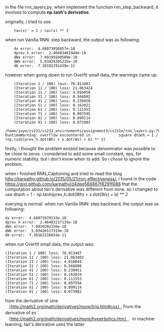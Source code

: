 in the file rnn_layers.py, when implement the function rnn_step_backward, it involves to 
compute **np.tanh's derivative**. 

originally, i tried to use

        tan(x)' = 1 / cos(x) ** 2
when run Vanilla RNN: step backward, the output was as following:

        dx error:  4.68073056857e-10
        dprev_h error:  2.46403461944e-10
        dWx error:  7.09199180589e-10
        dWh error:  5.03429305235e-10
        db error:  7.30192291439e-11
however when going down to run Overfit small data, the warnings came up:

        (Iteration 1 / 100) loss: 76.913487
        (Iteration 11 / 100) loss: 21.063424
        (Iteration 21 / 100) loss: 4.016050
        (Iteration 31 / 100) loss: 0.566892
        (Iteration 41 / 100) loss: 0.239450
        (Iteration 51 / 100) loss: 0.162021
        (Iteration 61 / 100) loss: 0.111553
        (Iteration 71 / 100) loss: 0.097595
        (Iteration 81 / 100) loss: 0.099114
        (Iteration 91 / 100) loss: 0.073982
        /home/yoyo/cs231/cs231_environments/assignment3/cs231n/rnn_layers.py:70: RuntimeWarning: overflow encountered in             square dtanh = 1 / (np.cosh(prev_h.dot(Wh) + x.dot(Wx) + b) ** 2)
  
firstly, i thought the problem existed because denominator was possible to be close to zeros. i considered to add some small 
constant, eps, for numeric stability. but i don't know when to add. So i chose to ignore the problem. 

when i finished RNN_Captioning and tried to read the blog  http://karpathy.github.io/2015/05/21/rnn-effectiveness/, i found 
in the code https://gist.github.com/karpathy/d4dee566867f8291f086 that the computation about tan's derivative was different 
from mine. so i changed to use dtanh = 1 - np.tanh(prev_h.dot(Wh) + x.dot(Wx) + b) ** 2

everying is normal:
when run Vanilla RNN: step backward, the output was as following:

    dx error:  4.68073970133e-10
    dprev_h error:  2.46403217135e-10
    dWx error:  7.0920202156e-10
    dWh error:  5.03426517319e-10
    db error:  7.30162216654e-11
when run Overfit small data, the output was:

    (Iteration 1 / 100) loss: 76.913487
    (Iteration 11 / 100) loss: 21.063403
    (Iteration 21 / 100) loss: 4.016044
    (Iteration 31 / 100) loss: 0.566888
    (Iteration 41 / 100) loss: 0.239451
    (Iteration 51 / 100) loss: 0.162019
    (Iteration 61 / 100) loss: 0.111553
    (Iteration 71 / 100) loss: 0.097594
    (Iteration 81 / 100) loss: 0.099114
    (Iteration 91 / 100) loss: 0.073982
  
from the derivative of sine  
  （http://math2.org/math/derivatives/more/trig.htm#cos）
From the derivative of ex：
  （http://math2.org/math/derivatives/more/hyperbolics.htm）
  
in machine learning, tan's derivative uses the latter
